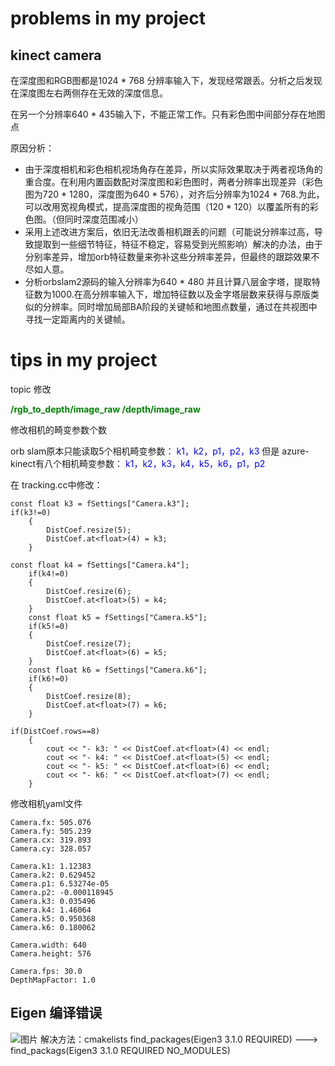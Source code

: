 # problems in my project

## kinect camera

在深度图和RGB图都是1024 * 768 分辨率输入下，发现经常跟丢。分析之后发现在深度图左右两侧存在无效的深度信息。

在另一个分辨率640 * 435输入下，不能正常工作。只有彩色图中间部分存在地图点

原因分析：

* 由于深度相机和彩色相机视场角存在差异，所以实际效果取决于两者视场角的重合度。在利用内置函数配对深度图和彩色图时，两者分辨率出现差异（彩色图为720 * 1280，深度图为640 * 576），对齐后分辨率为1024 * 768.为此，可以改用宽视角模式，提高深度图的视角范围（120 * 120）以覆盖所有的彩色图。（但同时深度范围减小）
* 采用上述改进方案后，依旧无法改善相机跟丢的问题（可能说分辨率过高，导致提取到一些细节特征，特征不稳定，容易受到光照影响）解决的办法，由于分别率差异，增加orb特征数量来弥补这些分辨率差异，但最终的跟踪效果不尽如人意。
* 分析orbslam2源码的输入分辨率为640 * 480 并且计算八层金字塔，提取特征数为1000.在高分辨率输入下，增加特征数以及金字塔层数来获得与原版类似的分辨率。同时增加局部BA阶段的关键帧和地图点数量，通过在共视图中寻找一定距离内的关键帧。

# tips in my project

topic 修改

<font color = green>**/rgb_to_depth/image_raw  /depth/image_raw**</font>

修改相机的畸变参数个数

orb slam原本只能读取5个相机畸变参数：<font color = blue> k1，k2，p1，p2，k3 </font> 但是 azure-kinect有八个相机畸变参数：<font color = blue> k1，k2，k3，k4，k5，k6，p1，p2 </font>

在 tracking.cc中修改：

```
const float k3 = fSettings["Camera.k3"];
if(k3!=0)
    {
        DistCoef.resize(5);
        DistCoef.at<float>(4) = k3;
    }
```

```
const float k4 = fSettings["Camera.k4"];
    if(k4!=0)
    {
        DistCoef.resize(6);
        DistCoef.at<float>(5) = k4;
    }
    const float k5 = fSettings["Camera.k5"];
    if(k5!=0)
    {
        DistCoef.resize(7);
        DistCoef.at<float>(6) = k5;
    }
    const float k6 = fSettings["Camera.k6"];
    if(k6!=0)
    {
        DistCoef.resize(8);
        DistCoef.at<float>(7) = k6;
    }
```

```
if(DistCoef.rows==8)
    {
        cout << "- k3: " << DistCoef.at<float>(4) << endl;
        cout << "- k4: " << DistCoef.at<float>(5) << endl;
        cout << "- k5: " << DistCoef.at<float>(6) << endl;
        cout << "- k6: " << DistCoef.at<float>(7) << endl;
    }
```

修改相机yaml文件

```
Camera.fx: 505.076
Camera.fy: 505.239
Camera.cx: 319.893
Camera.cy: 328.057

Camera.k1: 1.12383
Camera.k2: 0.629452
Camera.p1: 6.53274e-05
Camera.p2: -0.000118945
Camera.k3: 0.035496
Camera.k4: 1.46064
Camera.k5: 0.950368
Camera.k6: 0.180062

Camera.width: 640
Camera.height: 576

Camera.fps: 30.0
DepthMapFactor: 1.0
```
## Eigen 编译错误
![图片](https://user-images.githubusercontent.com/92136649/190848884-a96c079c-4b36-42df-8936-cfff90ee595c.png)
解决方法：cmakelists find_packages(Eigen3 3.1.0 REQUIRED) ---> find_packags(Eigen3 3.1.0 REQUIRED NO_MODULES)


